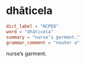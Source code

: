 # dhāticela

``` toml
dict_label = "NCPED"
word = "dhāticela"
summary = "nurse’s garment."
grammar_comment = "neuter a"
```

nurse’s garment.

